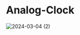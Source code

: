 # Analog-Clock
![2024-03-04 (2)](https://github.com/user-attachments/assets/2e0e41f0-12e0-4196-b1f2-b3102b4193e7)
